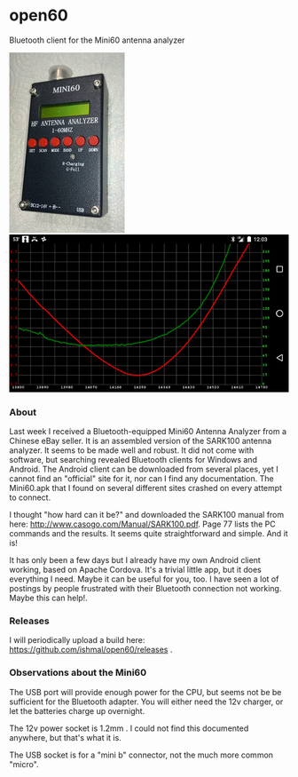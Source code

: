# open60
Bluetooth client for the Mini60 antenna analyzer

![Alt text](misc/mini60.jpg?raw=true "MINI60")
![Alt text](misc/demoscreen.png?raw=true "example")

### About

Last week I received a Bluetooth-equipped Mini60 Antenna Analyzer from a Chinese eBay seller.  It is an assembled
version of the SARK100 antenna analyzer.  It seems to be made well and robust.  It did not come with software, but
searching revealed Bluetooth clients for Windows and Android.  The Android client can be downloaded from several
places, yet I cannot find an "official" site for it, nor can I find any documentation.  The Mini60.apk that I found
on several different sites crashed on every attempt to connect.

I thought "how hard can it be?" and downloaded the SARK100 manual from here: http://www.casogo.com/Manual/SARK100.pdf.
Page 77 lists the PC commands and the results.  It seems quite straightforward and simple.  And it is!

It has only been a few days but I already have my own Android client working, based on Apache Cordova.  It's a trivial
little app, but it does everything I need.  Maybe it can be useful for you, too.  I have seen a lot of postings
by people frustrated with their Bluetooth connection not working.  Maybe this can help!.

### Releases

I will periodically upload a build here:  https://github.com/ishmal/open60/releases .

### Observations about the Mini60

The USB port will provide enough power for the CPU,  but seems not be be sufficient for the Bluetooth adapter.  You will
either need the 12v charger,  or let the batteries charge up overnight.

The 12v power socket is 1.2mm .  I could not find this documented anywhere, but that's what it is.

The USB socket is for a "mini b" connector, not the much more common "micro".


